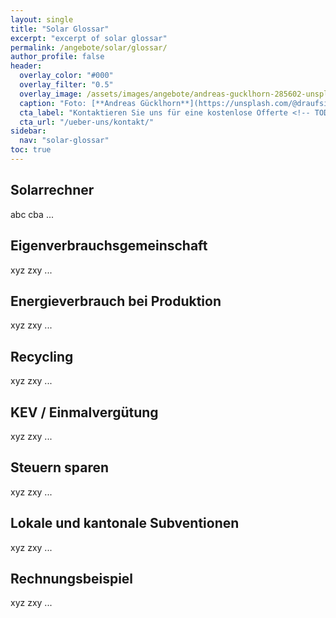 ```yaml
---
layout: single
title: "Solar Glossar"
excerpt: "excerpt of solar glossar"
permalink: /angebote/solar/glossar/
author_profile: false
header:
  overlay_color: "#000"
  overlay_filter: "0.5"
  overlay_image: /assets/images/angebote/andreas-gucklhorn-285602-unsplash.jpg
  caption: "Foto: [**Andreas Gücklhorn**](https://unsplash.com/@draufsicht)"
  cta_label: "Kontaktieren Sie uns für eine kostenlose Offerte <!-- TODO: add CTA -->"
  cta_url: "/ueber-uns/kontakt/"
sidebar:
  nav: "solar-glossar"
toc: true
---
```


## <i class='fas fa-fw fa-calculator'></i> Solarrechner

abc cba ...

## <i class='fas fa-fw fa-home'></i> Eigenverbrauchsgemeinschaft

xyz zxy ...

## <i class='fas fa-fw fa-industry'></i> Energieverbrauch bei Produktion

xyz zxy ...

## <i class='fas fa-fw fa-recycle'></i> Recycling

xyz zxy ...

## <i class='fas fa-fw fa-coins'></i> KEV / Einmalvergütung

xyz zxy ...

## <i class='fas fa-fw fa-piggy-bank'></i> Steuern sparen

xyz zxy ...

## <i class='fas fa-fw fa-gift'></i> Lokale und kantonale Subventionen

xyz zxy ...

## <i class='fas fa-fw fa-balance-scale'></i> Rechnungsbeispiel

xyz zxy ...
